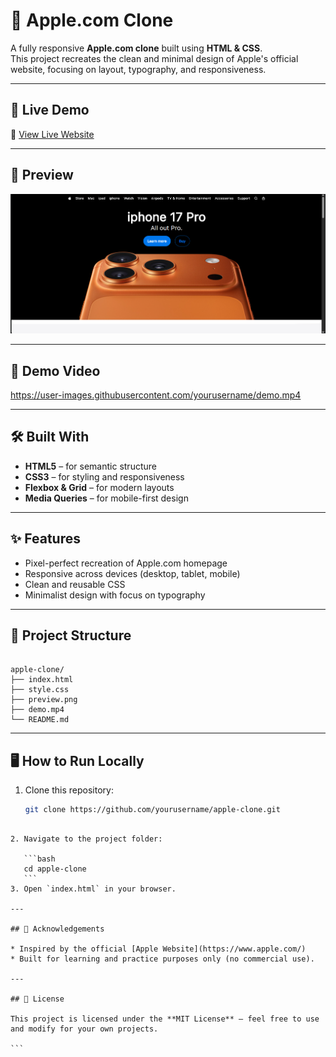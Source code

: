 # 🍏 Apple.com Clone

A fully responsive **Apple.com clone** built using **HTML & CSS**.  
This project recreates the clean and minimal design of Apple's official website, focusing on layout, typography, and responsiveness.

---

## 🚀 Live Demo
🔗 [View Live Website](https://dileep-kumawat.github.io/apple.com-using-html-and-css/)

---

## 📸 Preview
![Website Preview](preview.png)

---

## 🎥 Demo Video
https://user-images.githubusercontent.com/yourusername/demo.mp4

---

## 🛠️ Built With
- **HTML5** – for semantic structure  
- **CSS3** – for styling and responsiveness  
- **Flexbox & Grid** – for modern layouts  
- **Media Queries** – for mobile-first design  

---

## ✨ Features
- Pixel-perfect recreation of Apple.com homepage  
- Responsive across devices (desktop, tablet, mobile)  
- Clean and reusable CSS  
- Minimalist design with focus on typography  

---

## 📂 Project Structure
```

apple-clone/
├── index.html
├── style.css
├── preview.png
├── demo.mp4
└── README.md

````

---

## 🖥️ How to Run Locally
1. Clone this repository:
   ```bash
   git clone https://github.com/yourusername/apple-clone.git
````

2. Navigate to the project folder:

   ```bash
   cd apple-clone
   ```
3. Open `index.html` in your browser.

---

## 🙌 Acknowledgements

* Inspired by the official [Apple Website](https://www.apple.com/)
* Built for learning and practice purposes only (no commercial use).

---

## 📜 License

This project is licensed under the **MIT License** – feel free to use and modify for your own projects.

```
